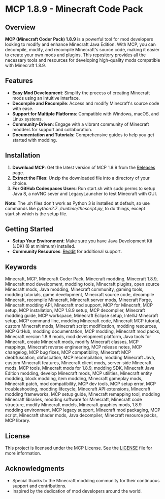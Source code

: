 # MCP 1.8.9 - Minecraft Code Pack

## Overview

**MCP (Minecraft Coder Pack) 1.8.9** is a powerful tool for mod developers looking to modify and enhance Minecraft Java Edition. With MCP, you can decompile, modify, and recompile Minecraft's source code, making it easier to create your own mods and plugins. This repository provides all the necessary tools and resources for developing high-quality mods compatible with Minecraft 1.8.9.

## Features

- **Easy Mod Development**: Simplify the process of creating Minecraft mods using an intuitive interface.
- **Decompile and Recompile**: Access and modify Minecraft's source code with ease.
- **Support for Multiple Platforms**: Compatible with Windows, macOS, and Linux systems.
- **Community-Driven**: Engage with a vibrant community of Minecraft modders for support and collaboration.
- **Documentation and Tutorials**: Comprehensive guides to help you get started with modding.

## Installation

1. **Download MCP**: Get the latest version of MCP 1.8.9 from the [Releases](https://github.com/KnoxTheDev/MCP-1.8.9/releases) page.
2. **Extract the Files**: Unzip the downloaded file into a directory of your choice.
3. **For GitHub Codespaces Users**: Run start.sh with sudo perms to setup Java 8, a noVNC sever and LegacyLauncher to test Minecraft with GUI.

**Note**: The .sh files don't work as Python 3 is installed at default, so use commands like *python2.7 ./runtime/thescript.py*, to do things, except start.sh which is the setup file.

## Getting Started

- **Setup Your Environment**: Make sure you have Java Development Kit (JDK) (8 at minimum) installed.
- **Community Resources**: [Reddit](https://www.reddit.com/r/Minecraft/) for additional support.

## Keywords

Minecraft, MCP, Minecraft Coder Pack, Minecraft modding, Minecraft 1.8.9, Minecraft mod development, modding tools, Minecraft plugins, open source Minecraft mods, Java modding, Minecraft community, gaming tools, modding tutorials, game development, Minecraft source code, decompile Minecraft, recompile Minecraft, Minecraft server mods, Minecraft Forge, Minecraft modding API, Minecraft mod support, MCP for Minecraft, MCP setup, MCP installation, MCP 1.8.9 setup, MCP decompiler, Minecraft modding guide, MCP workspace, Minecraft Eclipse setup, IntelliJ Minecraft setup, MCP command line, modding Minecraft code, Minecraft MCP tutorial, custom Minecraft mods, Minecraft script modification, modding resources, MCP GitHub, modding documentation, MCP modding, Minecraft mod packs, Minecraft version 1.8.9 mods, mod development platform, Java tools for Minecraft, create Minecraft mods, modify Minecraft classes, MCP mappings, Minecraft reverse engineering, MCP release notes, MCP changelog, MCP bug fixes, MCP compatibility, Minecraft MCP deobfuscation, obfuscation, MCP recompilation, modding Minecraft Java, custom Minecraft features, Minecraft client mods, server-side Minecraft mods, MCP tools, Minecraft mods for 1.8.9, modding SDK, Minecraft Java Edition modding, develop Minecraft mods, MCP utilities, Minecraft entity modding, block modding, item modding, Minecraft gameplay mods, Minecraft patch, mod compatibility, MCP dev tools, MCP setup error, MCP troubleshooting, modding lifecycle, Minecraft API extensions, Minecraft modding frameworks, MCP setup guide, Minecraft remapping tool, modding Minecraft libraries, modding software for Minecraft, Minecraft code structure, modify Minecraft models, Minecraft graphics mods, 1.8.9 modding environment, MCP legacy support, Minecraft mod packaging, MCP script, Minecraft shader mods, Java decompiler, Minecraft resource packs, MCP library.

## License

This project is licensed under the MCP License. See the [LICENSE](LICENSE) file for more information.

## Acknowledgments

- Special thanks to the Minecraft modding community for their continuous support and contributions.
- Inspired by the dedication of mod developers around the world.
